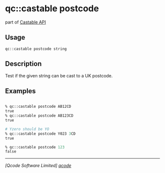 qc::castable postcode
====================

part of [Castable API](../castable.md)

Usage
-----
`qc::castable postcode string`

Description
-----------
Test if the given string can be cast to a UK postcode.

Examples
--------
```tcl

% qc::castable postcode AB12CD
true
% qc::castable postcode AB123CD
true

# Yzero should be YO
% qc::castable postcode Y023 3CD
true

% qc::castable postcode 123
false
```

----------------------------------
*[Qcode Software Limited] [qcode]*

[qcode]: http://www.qcode.co.uk "Qcode Software"